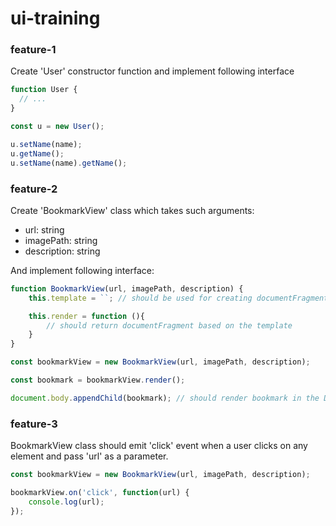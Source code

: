 # ui-training

### feature-1
Create 'User' constructor function and implement following interface
```javascript
function User {
  // ...
}

const u = new User();

u.setName(name);
u.getName();
u.setName(name).getName();
```
### feature-2

Create 'BookmarkView' class which takes such arguments:
  * url: string
  * imagePath: string
  * description: string

And implement following interface:

```javascript
function BookmarkView(url, imagePath, description) {
	this.template = ``; // should be used for creating documentFragment

	this.render = function (){
		// should return documentFragment based on the template
	}
}

const bookmarkView = new BookmarkView(url, imagePath, description);

const bookmark = bookmarkView.render();

document.body.appendChild(bookmark); // should render bookmark in the DOM
```

### feature-3
BookmarkView class should emit 'click' event when a user clicks on any element and pass 'url' as a parameter.

```javascript
const bookmarkView = new BookmarkView(url, imagePath, description);

bookmarkView.on('click', function(url) {
    console.log(url);
});
```
